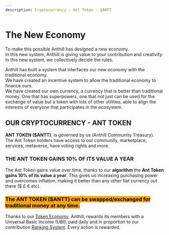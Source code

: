 ```yaml
---
description: Cryptocurrency - Ant Token - $ANTT
---
```


# The New Economy

To make this possible Anthill has designed a new economy. \
In this new system, Anthill is giving value to your contribution and creativity. In this new system, we collectively decide the rules.&#x20;

Anthill has built a system that interfaces our new economy with the traditional economy. \
We have created an incentive system to allow the traditional economy to finance ours. \
We have created our own currency, a currency that is better than traditional money. One that has superpowers, one that not just can be used for the exchange of value but a token with lots of other utilities, able to align the interests of everyone that participates in the ecosystem.

## OUR CRYPTOCURRENCY  - ANT TOKEN

**ANT TOKEN ($ANTT)**, is governed by us (Anthill Community Treasury). \
The Ant Token holders have access to our community, marketplace, services, metaverse, have voting rights and more.&#x20;

### **THE ANT TOKEN GAINS 10% OF ITS VALUE A YEAR**

The Ant Token gains value over time, thanks to our **algorithm** the **Ant Token gains 10% of its value a year**. This gives us increasing purchasing power and overcomes inflation, making it better than any other fiat currency out there ($ £ € etc).&#x20;

### <mark style="background-color:orange;">**The ANT TOKEN ($ANTT) can be swapped/exchanged for traditional money at any time.**</mark>&#x20;

Thanks to our [Token Economy](token-economy.md), Anthill, rewards its members with a Universal Basic Income (UBI), paid daily and in proportion to our contribution [Ranking System](ranking-system.md).  Every action is rewarded.
